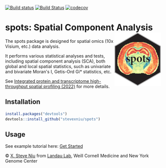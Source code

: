 [![Build status](https://ci.appveyor.com/api/projects/status/lbdrt72vyiqwxxff/branch/main?svg=true)](https://ci.appveyor.com/project/stevexniu/spots/branch/main)
[![Build Status](https://app.travis-ci.com/stevexniu/rspca.svg?branch=master)](https://app.travis-ci.com/stevexniu/rspca)
[![codecov](https://codecov.io/gh/stevexniu/rspca/branch/master/graph/badge.svg?token=OXK8ZT3QH1)](https://codecov.io/gh/stevexniu/rspca)

# spots: Spatial Component Analysis <img src="man/figures/logo.png" align="right" width="150"/>

The spots package is designed for spatial omics (10x Visium, etc.) data analysis. 

It performs various statistical analyses and tests, including spatial component analysis (SCA), both global and local spatial statistics, such as univariate and bivariate Moran's I, Getis-Ord Gi* statistics, etc.

See <a href="https://doi.org/10.1101/2022.03.15.484516" target="_blank">Integrated protein and transcriptome high-throughput spatial profiling (2022)</a> for more details.

Installation
-----

``` r
install.packages("devtools")
devtools::install_github("stevexniu/spots")
```

Usage
-----
See example tutorial here:
[Get Started](https://stevexniu.github.io/spots/articles/get_started.html)

© [X. Steve Niu](https://github.com/stevexniu) from [Landau Lab](https://www.landaulab.org), Weill Cornell Medicine and New York Genome Center
